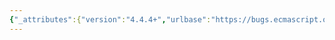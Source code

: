 ```yaml
---
{"_attributes":{"version":"4.4.4+","urlbase":"https://bugs.ecmascript.org/","maintainer":"dherman@mozilla.com"},"bug":{"bug_id":559,"creation_ts":"2012-07-15 10:53:00 -0700","short_desc":"two sections labelled 15.7.3.7","delta_ts":"2012-09-28 12:24:21 -0700","product":"Draft for 6th Edition","component":"editorial issue","version":"Rev 9: July 8, 2012 Draft","rep_platform":"All","op_sys":"All","bug_status":"RESOLVED","resolution":"FIXED","priority":"Normal","bug_severity":"normal","everconfirmed":true,"reporter":{"uid":"jmdyck","name":"Michael Dyck"},"assigned_to":{"uid":"allen","name":"Allen Wirfs-Brock"},"long_desc":[{"commentid":1344,"comment_count":0,"who":{"uid":"jmdyck","name":"Michael Dyck"},"bug_when":"2012-07-15 10:53:33 -0700","thetext":"There's:\n15.7.3.7 Number.EPSILON\n15.7.3.7 Number.MAX_INTEGER"},{"commentid":1470,"comment_count":1,"who":{"uid":"allen","name":"Allen Wirfs-Brock"},"bug_when":"2012-08-13 19:20:07 -0700","thetext":"corrected in editor's draft"},{"commentid":1711,"comment_count":2,"who":{"uid":"allen","name":"Allen Wirfs-Brock"},"bug_when":"2012-09-28 12:24:21 -0700","thetext":"fixed in rev10, Sept. 27 2012 draft"}]}}
---
```


